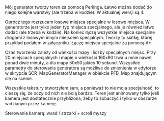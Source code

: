 Mój generator tworzy teren za pomocą Perlinga. Łatwo można dodać do niego kolejne warstwy (ale trzeba w kodzie). W aktualnej wersji są 4. 

Oprócz tego rozrzucam losowe miejsca specjalne w losowe miejsca. W generatorze jest tylko jeden typ miejsca specjalnego, ale je również łatwo dodać (ale trzeba w kodzie).
Na koniec łączę wszystkie miejsca specjalne drogami z losowym innym miejscem specjalnym. Tworzy to siatkę, której przykład podałem w załączniku. Łączę miejsca specjalne za pomocą A*.

Czas tworzenia zależy od wielkości mapy i liczby specjalnych miejsc. Przy 20 miejscach specjalnych i mapie o wielkości 160x90 trwa u mnie nawet ponad dwie minuty, a dla mapy 50x50 jakieś 10 sekund. Wszystkie parametry do sterowania generatora są możliwe do zmienienia w edytorze w skrypcie SCR_MapGeneratorManager w obiekcie PFB_Map znajdującym się na scenie.

Wszystkie tekstury stworzyłem sam, a ponieważ to nie moja specjalność, to cieszę się, że oczy od nich nie bolą bardzo. Teren jest animowany tylko jeśli kamera jest dostatecznie przybliżona, żeby to zobaczyć i tylko w obszarze widzianym przez kamerę.

Sterowanie kamerą: wsad / strzałki + scroll myszy 
